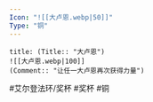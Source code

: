 ```yaml
---
Icon: "![[大卢恩.webp|50]]"
Type: "铜"
---
```

```ad-common-bronze-trophy
title: (Title:: "大卢恩")
![[大卢恩.webp|100]]
(Comment:: "让任一大卢恩再次获得力量")
```

#艾尔登法环/奖杯 #奖杯 #铜